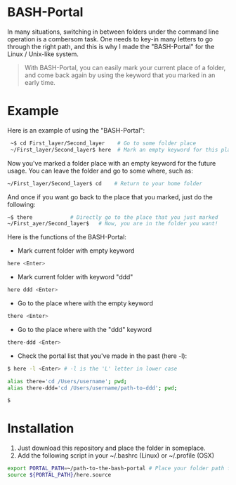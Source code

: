 # BASH-Portal

In many situations, switching in between folders under the command line operation is a combersom task.
One needs to key-in many letters to go through the right path, and this is why I made the "BASH-Portal" for the Linux / Unix-like system.

> With BASH-Portal, you can easily mark your current place of a folder, and come back again by using the keyword that you marked in an early time.

# Example
Here is an example of using the "BASH-Portal":
```sh
 ~$ cd First_layer/Second_layer    # Go to some folder place
 ~/First_layer/Second_layer$ here  # Mark an empty keyword for this place
 ```
 Now you've marked a folder place with an empty keyword for the future usage.
 You can leave the folder and go to some where, such as:
 ```sh
 ~/First_layer/Second_layer$ cd    # Return to your home folder
 ```
And once if you want go back to the place that you marked, just do the following:
 ```sh
 ~$ there            # Directly go to the place that you just marked
 ~/First_ayer/Second_layer$   # Now, you are in the folder you want!
```
Here is the functions of the BASH-Portal:

 - Mark current folder with empty keyword
```sh
here <Enter>
```
 - Mark current folder with keyword "ddd"
```sh
here ddd <Enter>
```
 - Go to the place where with the empty keyword
```sh
there <Enter>
```
 - Go to the place where with the "ddd" keyword
```sh
there-ddd <Enter>
```
 - Check the portal list that you've made in the past (here -l):
```sh
$ here -l <Enter> # -l is the 'L' letter in lower case

alias there='cd /Users/username'; pwd;
alias there-ddd='cd /Users/username/path-to-ddd'; pwd;

$
```

# Installation
 1. Just download this repository and place the folder in someplace.
 2. Add the following script in your ~/.bashrc (Linux) or ~/.profile (OSX)
```sh
export PORTAL_PATH=~/path-to-the-bash-portal # Place your folder path for the "BASH-Portal" folder
source ${PORTAL_PATH}/here.source
```
